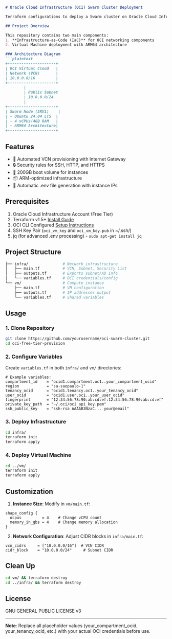 
```markdown
# Oracle Cloud Infrastructure (OCI) Swarm Cluster Deployment

Terraform configurations to deploy a Swarm cluster on Oracle Cloud Infrastructure (OCI) Free Tier.

## Project Overview

This repository contains two main components:
1. **Infrastructure-as-Code (IaC)** for OCI networking components
2. Virtual Machine deployment with ARM64 architecture

### Architecture Diagram
```plaintext
+---------------------+
| OCI Virtual Cloud   |
| Network (VCN)       |
| 10.0.0.0/16         |
+---------------------+
        |
        | Public Subnet
        | 10.0.0.0/24
        |
+---------------------+
| Swarm Node (SRV1)    |
| - Ubuntu 24.04 LTS  |
| - 4 vCPUs/4GB RAM   |
| - ARM64 Architecture|
+---------------------+
```

## Features

- 🚀 Automated VCN provisioning with Internet Gateway
- 🔒 Security rules for SSH, HTTP, and HTTPS
- 💾 200GB boot volume for instances
- 📦 ARM-optimized infrastructure
- 🔄 Automatic .env file generation with instance IPs

## Prerequisites

1. Oracle Cloud Infrastructure Account (Free Tier)
2. Terraform v1.5+ [Install Guide](https://developer.hashicorp.com/terraform/tutorials/aws-get-started/install-cli)
3. OCI CLI Configured [Setup Instructions](https://docs.oracle.com/en-us/iaas/Content/API/SDKDocs/cliinstall.htm)
4. SSH Key Pair (`oci_vm_key` and `oci_vm_key.pub` in ~/.ssh/)
5. jq (for advanced .env processing) - `sudo apt-get install jq`

## Project Structure

```bash
├── infra/               # Network infrastructure
│   ├── main.tf          # VCN, Subnet, Security List
│   ├── outputs.tf       # Exports subnet/AD info
│   └── variables.tf     # OCI credentials/config
└── vm/                  # Compute instance
    ├── main.tf          # VM configuration
    ├── outputs.tf       # IP addresses output
    └── variables.tf     # Shared variables
```

## Usage

### 1. Clone Repository
```bash
git clone https://github.com/yourusername/oci-swarm-cluster.git
cd oci-free-tier-provision
```

### 2. Configure Variables
Create `variables.tf` in both `infra/` and `vm/` directories:
```hcl
# Example variables:
compartment_id    = "ocid1.compartment.oc1..your_compartment_ocid"
region            = "sa-saopaulo-1"
tenancy_ocid      = "ocid1.tenancy.oc1..your_tenancy_ocid"
user_ocid         = "ocid1.user.oc1..your_user_ocid"
fingerprint       = "12:34:56:78:90:ab:cd:ef:12:34:56:78:90:ab:cd:ef"
private_key_path  = "~/.oci/oci_api_key.pem"
ssh_public_key    = "ssh-rsa AAAAB3NzaC... your@email"
```

### 3. Deploy Infrastructure
```bash
cd infra/
terraform init
terraform apply
```

### 4. Deploy Virtual Machine
```bash
cd ../vm/
terraform init
terraform apply
```

## Customization

1. **Instance Size**: Modify in `vm/main.tf`:
```hcl
shape_config {
  ocpus         = 4    # Change vCPU count
  memory_in_gbs = 4    # Change memory allocation
}
```

2. **Network Configuration**: Adjust CIDR blocks in `infra/main.tf`:
```hcl
vcn_cidrs     = ["10.0.0.0/16"]  # VCN CIDR
cidr_block    = "10.0.0.0/24"     # Subnet CIDR
```

## Clean Up
```bash
cd vm/ && terraform destroy
cd ../infra/ && terraform destroy
```

## License
GNU GENERAL PUBLIC LICENSE v3

---

**Note**: Replace all placeholder values (your_compartment_ocid, your_tenancy_ocid, etc.) with your actual OCI credentials before use.
